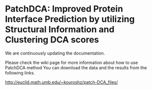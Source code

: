 # PatchDCA: Improved Protein Interface Prediction by utilizing Structural Information and Clustering DCA scores

We are continuously updating the documentation.

Please check the wiki page for more information about how to use PatchDCA method
You can download the data and the results from the following links.

http://euclid.math.umb.edu/~kouroshz/patch-DCA_files/
